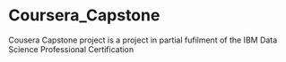 # Coursera_Capstone
Cousera Capstone project is a project in partial fufilment of the IBM Data Science Professional Certification

